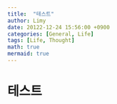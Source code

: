 ```yaml
---
title:  "테스트"
author: Limy
date: 20122-12-24 15:56:00 +0900
categories: [General, Life]
tags: [Life, Thought]
math: true
mermaid: true
---
```


# 테스트
